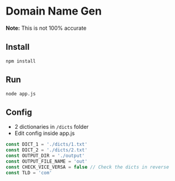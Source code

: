 # Domain Name Gen

**Note:** This is not 100% accurate

## Install

```
npm install
```

## Run

```
node app.js
```

## Config

- 2 dictionaries in `/dicts` folder
- Edit config inside app.js

```js
const DICT_1 = './dicts/1.txt'
const DICT_2 = './dicts/2.txt'
const OUTPUT_DIR = './output'
const OUTPUT_FILE_NAME = 'out'
const CHECK_VICE_VERSA = false // Check the dicts in reverse
const TLD = 'com'
```
